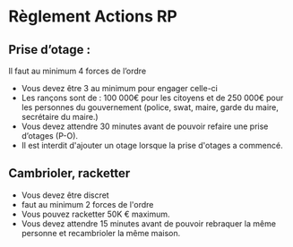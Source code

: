 # Règlement Actions RP

## **Prise d’otage :**

Il faut au minimum 4 forces de l’ordre

* Vous devez être 3 au minimum pour engager celle-ci
* Les rançons sont de : 100 000€ pour les citoyens et de 250 000€ pour les personnes du gouvernement (police, swat, maire, garde du maire, secrétaire du maire.)
* Vous devez attendre 30 minutes avant de pouvoir refaire une prise d’otages (P-O).
* Il est interdit d'ajouter un otage lorsque la prise d'otages a commencé.

## Cambrioler, racketter

* Vous devez être discret
* faut au minimum 2 forces de l'ordre
* Vous pouvez racketter 50K € maximum.
* Vous devez attendre 15 minutes avant de pouvoir rebraquer la même personne et recambrioler la même maison.
